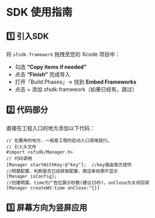 # SDK 使用指南

## 1️⃣ 引入SDK

将 `sfsdk.framework` 拖拽至您的 Xcode 项目中：

- 勾选 **“Copy items if needed”**
- 点击 **“Finish”** 完成导入
- 打开「Build Phases」→ 找到 **Embed Frameworks**
- 点击 + 添加 sfsdk.framework（如果已经有，跳过）

## 2️⃣ 代码部分

直接在工程入口的地方添加以下代码：

```
// 在要用的地方，一般是工程的启动入口调用就行。
// 引入头文件
#import <sfsdk/Manager.h>
// 代码调用
[Manager startWithKey:@"key"];  //key值由我方提供
//明展配置，判断是否已经获取配置，商店审核期不显示
[Manager isConfig];
//创建明展，time为广告位展示秒数(建议15秒)，onClose为关闭回调
[Manager createWV:time onClose:^{}]
```
## 3️⃣ 屏幕方向为竖屏应用